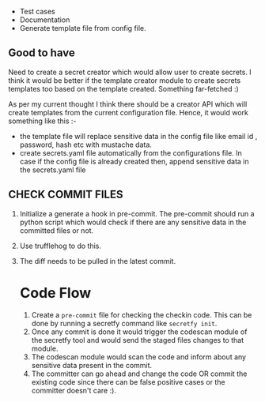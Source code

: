 - Test cases
- Documentation
- Generate template file from config file.

Good to have
-------------
Need to create a secret creator which would allow user to create secrets. I think it would be better if the template creator module to create secrets templates too based on the template created. Something far-fetched :)

As per my current thought I think there should be a creator API which will create templates from the current configuration file. Hence, it would work something like this :-

- the template file will replace sensitive data in the config file like email id , password, hash etc with mustache data.
- create secrets.yaml file automatically from the configurations file. In case if the config file is already created then, append sensitive data in the secrets.yaml file


CHECK COMMIT FILES
------------------

1) Initialize a generate a hook in pre-commit. The pre-commit should run a
python script which would check if there are any sensitive data in the
committed files or not.
2) Use trufflehog to do this.
3) The diff needs to be pulled in the latest commit.

    Code Flow
    =========

    1) Create a `pre-commit` file for checking the checkin code. This can be done by running a secretfy command like `secretfy init`.
    2) Once any commit is done it would trigger the codescan module of the secretfy tool and would send the staged files changes to that module.
    3) The codescan module would scan the code and inform about any sensitive data present in the commit. 
    4) The committer can go ahead and change the code OR commit the existing code since there can be false positive cases or the committer doesn't care :).
